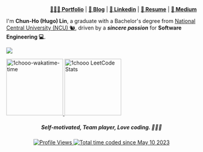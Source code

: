 <div align="right">
    <p>
        <a href="https://1chooo.com" target="_blank"><b>👨🏻‍💻 Portfolio</b></a> |
        <a href="https://blog.1chooo.com" target="_blank"><b>📓 Blog</b></a> |
        <a href="https://1chooo.com/cv.pdf" target="_blank"><b>🧳 Linkedin</b></a> |
        <a href="https://1chooo.com/cv.pdf" target="_blank"><b>📜 Resume</b></a> |
        <a href="https://medium.com/@1chooo" target="_blank"><b>📠 Medium</b></a> 
    </p>
</div>

I'm **Chun-Ho (Hugo) Lin**, a graduate with a Bachelor's degree from [National Central University (NCU) 🐿️](https://www.ncu.edu.tw/), driven by a ***sincere passion*** for **Software Engineering 💻**.
<!-- 
## 🛠 &nbsp;Tech Stack -->

<!-- <p align="left">
	<a href="https://skillicons.dev">
		<img src="https://skillicons.dev/icons?i=py,java,cpp,go,ts,md,bash,latex" />
	</a>
</p>
<p align="left">
	<a href="https://skillicons.dev">
		<img src="https://skillicons.dev/icons?i=linux,aws,fastapi,react,nextjs,flask,docker,githubactions" />
	</a>
</p> -->

<p align="left">
	<a href="https://skillicons.dev">
		<img src="https://skillicons.dev/icons?i=python,ts,go,cpp,java,linux,docker,aws,azure,k8s,nextjs,fastapi,latex,mysql,redis" />
	</a>
</p>

<p align="left">
	<a href="https://wakatime.com/@1chooo">
		<img 
			height="150px" 
			src="https://github-readme-stats-1chooo.vercel.app/api/wakatime?username=1chooo&layout=compact&langs_count=8&theme=nord"
			alt="1chooo-wakatime-time" />
	</a>
	<a href="https://leetcode.com/u/1chooo/">
		<img 
		height="150px" 
		src="https://leetcard.jacoblin.cool/1chooo?theme=nord"
		alt="1chooo LeetCode Stats" />
	</a>
</p>


<!-- <a href="https://gitroll.io/profile/uNdBGeKNnQXRTu54PkpvSI6P0Onp1" target="_blank"><img align="left" src="https://gitroll.io/api/badges/profiles/v1/uNdBGeKNnQXRTu54PkpvSI6P0Onp1?theme=nord" width="55%" alt="GitRoll Profile Badge"/></a>

<div>
<p><a href="https://wakatime.com/@1chooo" target="_blank"><img align="center" src="https://github-readme-stats-1chooo.vercel.app/api/wakatime?username=1chooo&layout=compact&langs_count=8&theme=nord&hide_border=true" width="38%" alt="Hugo's wakatime" /></a></p>

<p><a href="https://github.com/1chooo/1chooo.com" target="_blank"><img align="center" src="https://github-readme-stats-1chooo.vercel.app/api/pin/?username=1chooo&repo=1chooo.com&theme=nord&hide_border=true"  width="38%" alt="1chooo.com repo" /></a></p>
</div> -->

<div align="center">
	<h5>Self-motivated, Team player,
	Love coding. 👨🏻‍💻</h5>
	<a 
		href="https://github.com/antonkomarev/github-profile-views-counter" target="_blank">
		<img 
			src="https://komarev.com/ghpvc/?username=1chooo&style=for-the-badge" 
			alt="Profile Views"/>
	</a>
	<a 
		href="https://wakatime.com/@de962691-c66a-4501-860f-eb122ac6ea13" 
		target="_blank">
		<img 
			src="https://wakatime.com/badge/user/de962691-c66a-4501-860f-eb122ac6ea13.svg?style=for-the-badge" 
			alt="Total time coded since May 10 2023" />
	</a>
</div>
